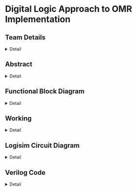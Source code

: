 # Digital Logic Approach to OMR Implementation

<!-- First Section -->
## Team Details
<details>
  <summary>Detail</summary>

  Semester: 3rd Semester, BTech CSE

  Section: S1

  Member-1: Atharva Atul Rege 231CS114 atharvaatulrege.231cs114@nitk.edu.in

  Member-2: B Sriram 231CS116 bsriram.231cs116@nitk.edu.in

  Member-3: Shreyas Lal  231CS156 shreyaslal.231cs156@nitk.edu.in
</details>

<!-- Second Section -->
## Abstract
<details>
  <summary>Detail</summary>

### Motivation
In modern education, fast and accurate automated evaluation of multiple-choice questions (MCQs) is crucial for efficiently managing large-scale assessments. Manual grading is time-consuming and prone to errors. Inspired by this challenge, we set out to build an Optical Mark Recognition (OMR) machine using digital logic that is both precise and efficient. Our motivation stems from the desire to create a practical solution that can be easily implemented in educational institutions with limited resources, providing them a reliable tool for automating the grading process.

### Problem Statement
The manual evaluation of hundreds or thousands of OMR answer sheets in large-scale examinations leads to delays and increased chances of human error. Existing OMR machines, though effective, are often expensive or too complex for smaller institutions to adopt. Our goal is to design a small-scale hardware-based OMR machine using basic digital logic circuits. Our system will scan the answer sheets, compare the student responses with pre-stored solutions, and grade them, displaying the total score for immediate and accurate evaluation.

### Features
- **Digital Memory Storage:** Correct answers are stored in D flip-flops, enabling real-time comparisons with scanned responses and allowing easy reset or updates for new exams.

- **Small-Scale OMR Scanner:** A built-in scanner unit allows the user to insert a hardcopy OMR sheet, where the system uses light-dependent resistors (LDRs) to detect marked answers sequentially.

- **Multiplexing for Question Handling:** A 16-to-1 multiplexer is used to select the correct stored answer from memory based on the question number, enabling seamless transitions during the scanning process.

- **Real-Time Comparison and Evaluation:** The scanned answers are compared to stored correct answers using a digital comparator, with a BCD counter tracking and incrementing the score. The total and positive scores are then displayed on seven-segment displays, providing immediate feedback.

- **Negative Marking:** Two counters track correct and incorrect answers, with the final score calculated by adding positive points and deducting for incorrect ones.
 
</details>


<!-- Third Section -->
## Functional Block Diagram
<details>
  <summary>Detail</summary>
  
![img](https://github.com/shreyaslal/Team-S1-T14-for-DDS-Miniproject-/blob/2b71653ce06b9bfd9641b9a40d2045c4f1e22ab0/Snapshots/S1-T14-BlockDiagram.svg)

</details>


<!-- Fourth Section -->
## Working
<details>
  <summary>Detail</summary>
This project is designed to calculate the final scores of scanned OMR answer sheets by comparing
them with pre-stored correct answers, which are set by the user initially. The score is determined by
awarding +1 for each correct answer and -1 for each incorrect answer. If the final score is negative,
it is displayed as 0; otherwise, the calculated score is shown. Each question has four options (A, B,
C, and D), with only one correct answer.

###
4-bit D-Flip Flops are used to store the correct answers, with each question having its own
corresponding D-Flip Flop to store the answer. This system is implemented for up to ten questions,
but the number of questions can be scaled as needed. Additionally, we can choose to evaluate fewer
than ten questions for a particular exam if required.

###
There are four 16:1 multiplexers, one for each option, with the question number currently being
evaluated as their select line. These multiplexers determine whether the corresponding option is
correct for the question being evaluated.

###
We have developed a small-scale OMR (Optical Mark Recognition) sheet scanner using LightDependent Resistors (LDRs) and LEDs. These components are positioned on opposite sides—LEDs on top and LDRs on the bottom—where the answer sheet is inserted for scanning. The answer sheet
includes four options for each question, and the correct option must be shaded using a pencil. When
a circle corresponding to an option is shaded, less light from the LEDs passes through the shaded
option compared to the unshaded options. This causes an increase in the resistance of the LDR
associated with the marked option. A circuit is then designed to detect this change in resistance and
generate an ”ON” signal, indicating that the option is marked. This process is repeated for each
question.

###
To help the circuit detect when responses for the next question are being scanned, a fifth circle
is always shaded. As the paper slides forward for the next question, the LDR beneath this shaded
circle temporarily detects an unshaded area between questions, resulting in reduced resistance. This
fluctuation serves as a clock signal for a counter that tracks the number of questions evaluated.
Finally, the correct answer, retrieved from a multiplexer, is compared to the scanned answer
using a 4-bit comparator. If the marked answer is correct, a counter is incremented to track the
number of correctly answered questions. A real-time display using a 7-segment display shows the
count of correct answers.

###
Additionally, a separate counter records the number of incorrect answers. A 4-bit subtractor
is then used to calculate the total score by subtracting the number of incorrect answers from the
number of correct ones. If the result is negative, the final score is displayed as zero. The score is
shown on a 7-segment display.

###
**Truth Table**
###
![img](https://github.com/shreyaslal/Team-S1-T14-for-DDS-Miniproject-/blob/7b0b968147196d3cd378287562b7e4c58215e3ec/Snapshots/truthtable.png)

###
**Flow Chart**
![img](https://github.com/shreyaslal/Team-S1-T14-for-DDS-Miniproject-/blob/7b0b968147196d3cd378287562b7e4c58215e3ec/Snapshots/Block%20Diagram.svg)


</details>

<!-- Fifth Section -->
## Logisim Circuit Diagram
<details>
  <summary>Detail</summary>

  ###
  The <a href="https://github.com/shreyaslal/Team-S1-T14-for-DDS-Miniproject-/tree/main/Logisim">Logisim</a> folder consists of the Logisim files of the Digital Logic Approach to OMR Implementation.


###
  **Overall Circuit**
  ![img](https://github.com/shreyaslal/Team-S1-T14-for-DDS-Miniproject-/blob/6f2e4d220eed3d33b48b72930f3f26435f5be0db/Snapshots/Logisim%20Circuits/S1-T14-Overall.png)


###
###
  **Quad D Flip-Flop Circuit**
    <div style="flex: 1; text-align: center;">
      <img src="https://github.com/shreyaslal/Team-S1-T14-for-DDS-Miniproject-/blob/6f2e4d220eed3d33b48b72930f3f26435f5be0db/Snapshots/Logisim%20Circuits/S1-T14-DFF.png" alt="Quad D Flip-Flop Circuit" width="400px">
    </div>
  </div>
 
 ###
 ###
 
  <div style="display: flex; align-items: center; margin-bottom: 100px; margin-top: 100px;">
    <div style="flex: 1;">
      <p><strong>16-Line to 1-Line Data Selector/Multiplexer Circuit</strong></p>
    </div>
    <div style="flex: 1; text-align: center; margin-left: 20px;">
      <img src="https://github.com/shreyaslal/Team-S1-T14-for-DDS-Miniproject-/blob/6f2e4d220eed3d33b48b72930f3f26435f5be0db/Snapshots/Logisim%20Circuits/S1-T14-MUX.png" alt="Multiplexer Circuit" width="400px">
    </div>
  </div>

###
###

  <div style="display: flex; align-items: center; margin-bottom: 100px; margin-top: 100px;">
    <div style="flex: 1;">
      <p><strong>12 Stage Ripple Carry Binary Counter Circuit</strong></p>
    </div>
    <div style="flex: 1; text-align: center; margin-left: 20px;">
      <img src="https://github.com/shreyaslal/Team-S1-T14-for-DDS-Miniproject-/blob/6f2e4d220eed3d33b48b72930f3f26435f5be0db/Snapshots/Logisim%20Circuits/S1-T14-COUNTER.png" alt="Binary Counter Circuit" width="400px">
    </div>
  </div>

###
###

  <div style="display: flex; align-items: center; flex-direction: column; margin-bottom: 150px;">
    <div style="margin-bottom: 10px;">
      <p><strong>4-bit Magnitude Comparator Circuit</strong></p>
    </div>
    <div style="text-align: center;">
      <img src="https://github.com/shreyaslal/Team-S1-T14-for-DDS-Miniproject-/blob/6f2e4d220eed3d33b48b72930f3f26435f5be0db/Snapshots/Logisim%20Circuits/S1-T14-COMPARATOR.png" alt="Comparator Circuit" width="400px">
    </div>
  </div>

###
###

  <div style="display: flex; align-items: center; flex-direction: column; margin-bottom: 150px;">
    <div style="margin-bottom: 10px;">
      <p><strong>4-bit Full Adder</strong></p>
    </div>
    <div style="text-align: center;">
      <img src="https://github.com/shreyaslal/Team-S1-T14-for-DDS-Miniproject-/blob/6f2e4d220eed3d33b48b72930f3f26435f5be0db/Snapshots/Logisim%20Circuits/S1-T14-BCD-ADDER.png" alt="Full Adder" width="400px">
    </div>
  </div>

###
###

  <div style="display: flex; align-items: center; flex-direction: column; margin-bottom: 150px;">
    <div style="margin-bottom: 10px;">
      <p><strong>BCD to 7-segment Decoder Circuit</strong></p>
    </div>
    <div style="text-align: center;">
      <img src="https://github.com/shreyaslal/Team-S1-T14-for-DDS-Miniproject-/blob/6f2e4d220eed3d33b48b72930f3f26435f5be0db/Snapshots/Logisim%20Circuits/S1-T14-BCD-TO-7.png" alt="Decoder Circuit" width="400px">
    </div>
  </div>

</details>


<!-- Sixth Section -->
## Verilog Code
<details>
  <summary>Detail</summary>

###
   The <a href="https://github.com/shreyaslal/Team-S1-T14-for-DDS-Miniproject-/tree/main/Logisim">Verilog</a> folder the main file and the test bench file along with the output file.
###

### Modules

```
//Design of Digital Systems Mini Project
//S1 Team 14 - Digital Logic Approach to OMR Implementation

// D Flip-Flop Module
module D_FlipFlop(
    input reset,     
    input [3:0] d,    
    output reg [3:0] q 
);
    always @(reset or d) begin
        if (reset) begin
            q <= 4'b0;
        end else begin
            q <= d;
        end
    end
endmodule

// Comparator Module
module Comparator(
    input [3:0] A,   
    input [3:0] B,   
    output equal     
);
    assign equal = (A == B);
endmodule

// OMR Machine Module
module OMR_Machine(
    input [39:0] correct_answers, 
    input [39:0] student_answers, 
    input reset,    
    output reg [3:0] score1,              
    output reg [3:0] score        
);
    wire [3:0] stored_answers [9:0];
    wire [9:0] compare_results;
    integer j; 

    generate
        genvar i;
        for (i = 0; i < 10; i = i + 1) begin : dff_block
            D_FlipFlop dff (
                .reset(reset),
                .d(correct_answers[i*4 +: 4]),
                .q(stored_answers[i])
            );
        end
    endgenerate

    generate
        for (i = 0; i < 10; i = i + 1) begin : compare_block
            Comparator comp (
                .A(student_answers[i*4 +: 4]),
                .B(stored_answers[i]),
                .equal(compare_results[i])
            );
        end
    endgenerate

    always @(*) begin
        if (reset) begin
            score = 4'b0; // Reset score
            score1 = 4'b0;
        end else begin
            score = 4'b0; // Initialize score
            score1 = 4'b0;
            for (j = 0; j < 10; j = j + 1) begin
                if (compare_results[j]) begin
                    score = score + 4'b0001; // Count correct answers
                end else begin
                    score1 = score1 + 4'b0001;
                end   
            end
            if(score >= score1) begin
                score = score - score1;
            end else begin
                score = 4'b0;
            end
        end
    end
endmodule
```

### Testbench

```
module OMR_Machine_tb;
    reg [39:0] correct_answers; 
    reg [39:0] student_answers; 
    reg reset; 
    wire [3:0] score1;                 
    wire [3:0] score;           

    OMR_Machine uut (
        .correct_answers(correct_answers),
        .student_answers(student_answers),
        .reset(reset),
        .score1(score1),
        .score(score)
    );

    initial begin
        reset = 1;
        correct_answers = 40'b0001_0010_0011_0100_0101_0110_0111_1000_1001_1010; 
        student_answers = 40'b0000; 
        
        #10 reset = 0; 

        // Test Case 1: All correct answers
        student_answers = 40'b0001_0010_0011_0100_0101_0110_0111_1000_1001_1010; // Score = 10
        #10; 
        $display("Test Case 1: Score = %d", score); // Display score

        // Test Case 2: 7 correct answers and 3 incorrect answers
        student_answers = 40'b0001_0010_0011_0100_0000_0110_0111_0000_1001_0000; // Score = 4
        #10; 
        $display("Test Case 2: Score = %d", score); // Display score

        // Test Case 3: 8 correct answers and 2 incorrect answers
        student_answers = 40'b0001_0010_0011_0100_0101_0110_0111_0000_1001_0000; // Score = 6
        #10; 
        $display("Test Case 3: Score = %d", score); // Display score

        // Test Case 4: 2 correct answers and 8 incorrect Answers
        student_answers = 40'b1000_0100_0010_0001_0101_0110_0100_0010_0001_0010; // Score = 0
        #10; 
        $display("Test Case 4: Score = %d", score); // Display score

        // Test Case 5: Not Attempted
        student_answers = 40'b0000_0000_0000_0000_0000_0000_0000_0000_0000_0000; // Score = 0
        #10; 
        $display("Test Case 5: Score = %d", score); // Display score

        $finish;
    end
endmodule
```

</details>



